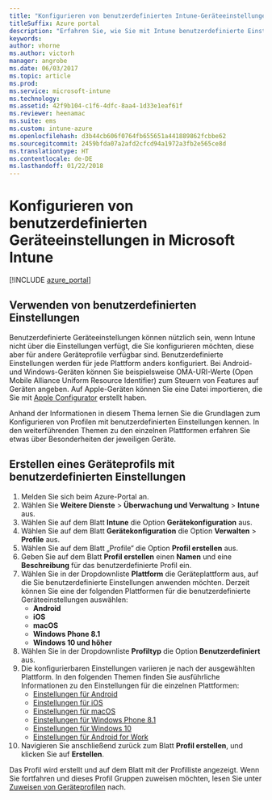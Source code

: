 ```yaml
---
title: "Konfigurieren von benutzerdefinierten Intune-Geräteeinstellungen"
titleSuffix: Azure portal
description: "Erfahren Sie, wie Sie mit Intune benutzerdefinierte Einstellungen auf Geräten konfigurieren, die Sie verwalten.\""
keywords: 
author: vhorne
ms.author: victorh
manager: angrobe
ms.date: 06/03/2017
ms.topic: article
ms.prod: 
ms.service: microsoft-intune
ms.technology: 
ms.assetid: 42f9b104-c1f6-4dfc-8aa4-1d33e1eaf61f
ms.reviewer: heenamac
ms.suite: ems
ms.custom: intune-azure
ms.openlocfilehash: d3b44cb606f0764fb655651a441889862fcbbe62
ms.sourcegitcommit: 2459bfda07a2afd2cfcd94a1972a3fb2e565ce8d
ms.translationtype: HT
ms.contentlocale: de-DE
ms.lasthandoff: 01/22/2018
---
```

# <a name="how-to-configure-custom-device-settings-in-microsoft-intune"></a>Konfigurieren von benutzerdefinierten Geräteeinstellungen in Microsoft Intune

[!INCLUDE [azure_portal](./includes/azure_portal.md)]

## <a name="when-to-use-custom-settings"></a>Verwenden von benutzerdefinierten Einstellungen

Benutzerdefinierte Geräteeinstellungen können nützlich sein, wenn Intune nicht über die Einstellungen verfügt, die Sie konfigurieren möchten, diese aber für andere Geräteprofile verfügbar sind.
Benutzerdefinierte Einstellungen werden für jede Plattform anders konfiguriert. Bei Android- und Windows-Geräten können Sie beispielsweise OMA-URI-Werte (Open Mobile Alliance Uniform Resource Identifier) zum Steuern von Features auf Geräten angeben. Auf Apple-Geräten können Sie eine Datei importieren, die Sie mit [Apple Configurator](https://itunes.apple.com/us/app/apple-configurator-2/id1037126344?mt=12) erstellt haben.

Anhand der Informationen in diesem Thema lernen Sie die Grundlagen zum Konfigurieren von Profilen mit benutzerdefinierten Einstellungen kennen. In den weiterführenden Themen zu den einzelnen Plattformen erfahren Sie etwas über Besonderheiten der jeweiligen Geräte.

## <a name="create-a-device-profile-containing-custom-settings"></a>Erstellen eines Geräteprofils mit benutzerdefinierten Einstellungen

1. Melden Sie sich beim Azure-Portal an.
2. Wählen Sie **Weitere Dienste** > **Überwachung und Verwaltung** > **Intune** aus.
3. Wählen Sie auf dem Blatt **Intune** die Option **Gerätekonfiguration** aus.
2. Wählen Sie auf dem Blatt **Gerätekonfiguration** die Option **Verwalten** > **Profile** aus.
3. Wählen Sie auf dem Blatt „Profile“ die Option **Profil erstellen** aus.
4. Geben Sie auf dem Blatt **Profil erstellen** einen **Namen** und eine **Beschreibung** für das benutzerdefinierte Profil ein.
5. Wählen Sie in der Dropdownliste **Plattform** die Geräteplattform aus, auf die Sie benutzerdefinierte Einstellungen anwenden möchten. Derzeit können Sie eine der folgenden Plattformen für die benutzerdefinierte Geräteeinstellungen auswählen:
    - **Android**
    - **iOS**
    - **macOS**
    - **Windows Phone 8.1**
    - **Windows 10 und höher**
6. Wählen Sie in der Dropdownliste **Profiltyp** die Option **Benutzerdefiniert** aus.
7. Die konfigurierbaren Einstellungen variieren je nach der ausgewählten Plattform. In den folgenden Themen finden Sie ausführliche Informationen zu den Einstellungen für die einzelnen Plattformen:
    - [Einstellungen für Android](custom-settings-android.md)
    - [Einstellungen für iOS](custom-settings-ios.md)
    - [Einstellungen für macOS](custom-settings-macos.md)
    - [Einstellungen für Windows Phone 8.1](custom-settings-windows-phone-8-1.md)
    - [Einstellungen für Windows 10](custom-settings-windows-10.md)
    - [Einstellungen für Android for Work](custom-settings-android-for-work.md)
8. Navigieren Sie anschließend zurück zum Blatt **Profil erstellen**, und klicken Sie auf **Erstellen**.

Das Profil wird erstellt und auf dem Blatt mit der Profilliste angezeigt.
Wenn Sie fortfahren und dieses Profil Gruppen zuweisen möchten, lesen Sie unter [Zuweisen von Geräteprofilen](device-profile-assign.md) nach.
